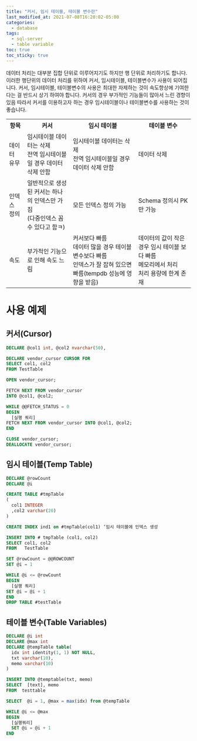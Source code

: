 ```yaml
---
title: "커서, 임시 테이블, 테이블 변수란"
last_modified_at: 2021-07-08T16:20:02-05:00
categories:
  - database
tags:
  - sql-server
  - table variable
toc: true
toc_sticky: true
---
```


데이터 처리는 대부분 집합 단위로 이루어지기도 하지만 행 단위로 처리하기도 합니다.
이러한 행단위의 데이터 처리를 위하여 커서, 임시테이블, 테이블변수가 사용이 되어집니다.
커서, 임시테이블, 테이블변수의 사용은 최대한 자제하는 것이 속도향상에 기여한다는 걸 반드시 상기 하여야 합니다.
커서의 경우 부가적인 기능들이 많아서 느린 경향이 있음 따라서 커서를 이용하고자 하는 경우 임시테이블이나 테이블변수를 사용하는 것이 좋습니다.

<table>
  <tr>
    <th>항목</th>
    <th>커서</th>
    <th>임시 테이블</th>
    <th>테이블 변수</th>
  </tr>
  <tr>
    <td>데이터 유무</td>
    <td>
      임시테이블 데이터는 삭제<br>전역 임시테이블일 경우 데이터 삭제 안함
    </td>
    <td>
      임시테이블 데이터는 삭제<br>전역 임시테이블일 경우 데이터 삭제 안함
    </td>
    <td>
      데이터 삭제
    </td>
  </tr>
  <tr>
    <td>인덱스 정의</td>
    <td>
      일반적으로 생성된 커서는 하나의 인덱스만 가짐<br>(다중인덱스 꼼수 있다고 함ㅋ)
    </td>
    <td>
      모든 인덱스 정의 가능
    </td>
    <td>
      Schema 정의시 PK만 가능
    </td>
  </tr>
  <tr>
    <td>속도</td>
    <td>
      부가적인 기능으로 인해 속도 느림
    </td>
    <td>
      커서보다 빠름<br>데이터 많을 경우 테이블 변수보다 빠름<br>인덱스가 잘 잡혀 있으면 빠름(tempdb 성능에 영향을 받음)
    </td>
    <td>
      데이터의 값이 작은 경우 임시 테이블 보다 빠름<br>메모리에서 처리<br>처리 용량에 한계 존재
    </td>
  </tr>
</table>

# 사용 예제

## 커서(Cursor)

```sql
DECLARE @col1 int, @col2 nvarchar(50),

DECLARE vendor_cursor CURSOR FOR
SELECT col1, col2
FROM TestTable

OPEN vendor_cursor;

FETCH NEXT FROM vendor_cursor
INTO @col1, @col2;

WHILE @@FETCH_STATUS = 0
BEGIN
  [실행 쿼리]
FETCH NEXT FROM vendor_cursor INTO @col1, @col2;
END

CLOSE vendor_cursor;
DEALLOCATE vendor_cursor;
```

## 임시 테이블(Temp Table)

```sql
DECLARE @rowCount
DECLARE @i

CREATE TABLE #tmpTable
(
  col1 INTEGER
  ,col2 varchar(20)
)

CREATE INDEX ind1 on #tmpTable(col1) ‘임시 테이블에 인덱스 생성

INSERT INTO # tmpTable (col1, col2)
SELECT col1, col2
FROM   TestTable

SET @rowCount = @@ROWCOUNT
SET @i = 1

WHILE @i <= @rowCount
BEGIN
  [실행 쿼리]
SET @i = @i + 1
END
DROP TABLE #testTable
```

## 테이블 변수(Table Variables)

```sql
DECLARE @i int
DECLARE @max int
DECLARE @tempTable table(
  idx int identity(1, 1) NOT NULL,
  txt varchar(10),
  memo varchar(10)
)

INSERT INTO @temptable(txt, memo)
SELECT  [text], memo
FROM  testtable

SELECT  @i = 1, @max = max(idx) from @tempTable

WHILE @i <= @max
BEGIN
  [실행쿼리]
  SET @i = @i + 1
END
```
